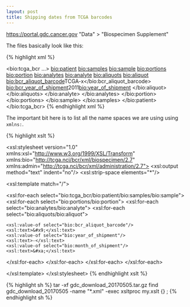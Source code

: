 ```yaml
---
layout: post
title: Shipping dates from TCGA barcodes
---
```


https://portal.gdc.cancer.gov
"Data" > "Biospecimen Supplement"

The files basically look like this:

{% highlight xml %}
<?xml version="1.0" encoding="UTF-8"?>
<bio:tcga_bcr ...>
  <bio:patient>
    <bio:samples>
      <bio:sample>
        <bio:portions>
          <bio:portion>
            <bio:analytes>
              <bio:analyte>
                <bio:aliquots>
                  <bio:aliquot>
                    <bio:bcr_aliquot_barcode>TCGA-x</bio:bcr_aliquot_barcode>
                    <bio:bcr_year_of_shipment>2011<bio:year_of_shipment>
                  </bio:aliquot>
                </bio:aliquots>
              </bio:analyte>
            </bio:analytes>
          </bio:portion>
        </bio:portions>
      </bio:sample>
    </bio:samples>
  </bio:patient>
</bio:tcga_bcr>
{% endhighlight xml %}

The important bit here is to list all the name spaces we are using using `xmlns:`.

{% highlight xslt %}
<?xml version="1.0" encoding="UTF-8"?>
<xsl:stylesheet version="1.0" xmlns:xsl="http://www.w3.org/1999/XSL/Transform"
    xmlns:bio="http://tcga.nci/bcr/xml/biospecimen/2.7"
    xmlns:admin="http://tcga.nci/bcr/xml/administration/2.7">
<xsl:output method="text" indent="no"/>
<xsl:strip-space elements="*"/>

<xsl:template match="/">

  <xsl:for-each select="bio:tcga_bcr/bio:patient/bio:samples/bio:sample">
  <xsl:for-each select="bio:portions/bio:portion">
  <xsl:for-each select="bio:analytes/bio:analyte">
  <xsl:for-each select="bio:aliquots/bio:aliquot">

    <xsl:value-of select="bio:bcr_aliquot_barcode"/>
    <xsl:text>&#x9;</xsl:text>
    <xsl:value-of select="bio:year_of_shipment"/>
    <xsl:text>-</xsl:text>
    <xsl:value-of select="bio:month_of_shipment"/>
    <xsl:text>&#xa;</xsl:text>

  </xsl:for-each>
  </xsl:for-each>
  </xsl:for-each>
  </xsl:for-each>

</xsl:template>
</xsl:stylesheet>
{% endhighlight xslt %}

{% highlight sh %}
tar -xf gdc_download_20170505.tar.gz
find gdc_download_20170505 -name "\*.xml" -exec xsltproc my.xslt {} \;
{% endhighlight sh %}
